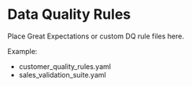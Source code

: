 # Data Quality Rules

Place Great Expectations or custom DQ rule files here.

Example:
- customer_quality_rules.yaml
- sales_validation_suite.yaml

